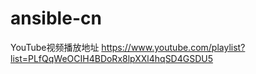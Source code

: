 # ansible-cn

YouTube视频播放地址 https://www.youtube.com/playlist?list=PLfQqWeOCIH4BDoRx8lpXXl4hqSD4GSDU5